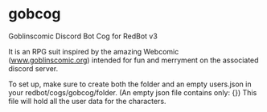 # gobcog
Goblinscomic Discord Bot Cog for RedBot v3

It is an RPG suit inspired by the amazing Webcomic (www.goblinscomic.org) intended for fun and merryment on the associated discord server.

To set up, make sure to create both the folder and an empty users.json in your redbot/cogs/gobcog/folder. 
(An empty json file contains only: {})
This file will hold all the user data for the characters.
